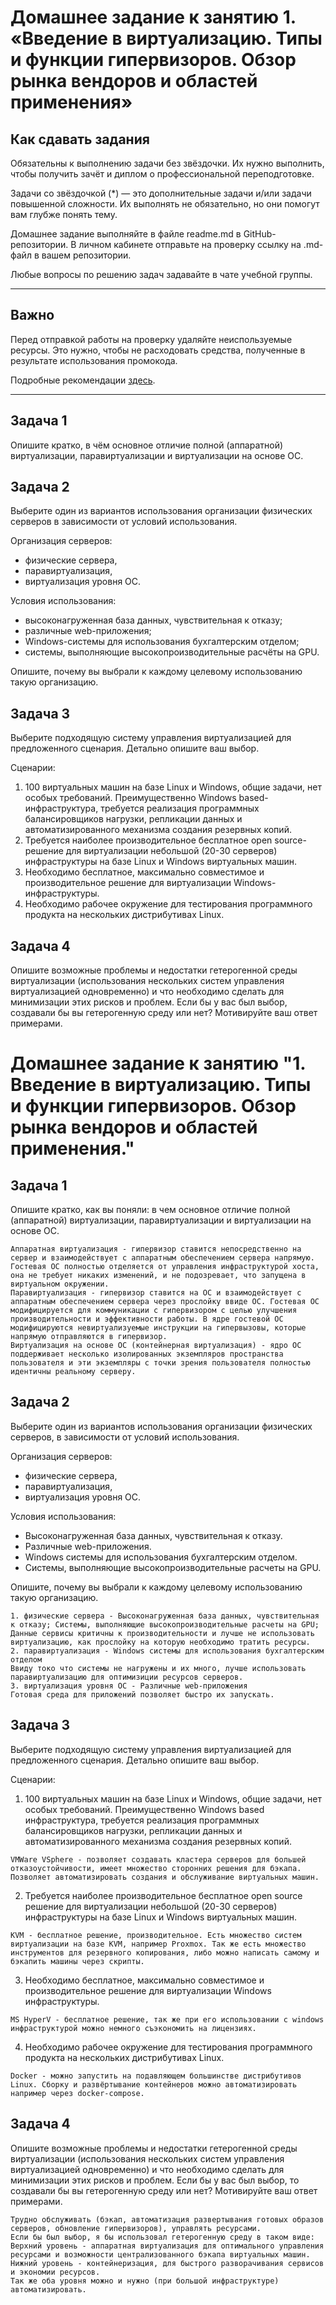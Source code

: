 
# Домашнее задание к занятию 1.  «Введение в виртуализацию. Типы и функции гипервизоров. Обзор рынка вендоров и областей применения»


## Как сдавать задания

Обязательны к выполнению задачи без звёздочки. Их нужно выполнить, чтобы получить зачёт и диплом о профессиональной переподготовке.

Задачи со звёздочкой (*) — это дополнительные задачи и/или задачи повышенной сложности. Их выполнять не обязательно, но они помогут вам глубже понять тему.

Домашнее задание выполняйте в файле readme.md в GitHub-репозитории. В личном кабинете отправьте на проверку ссылку на .md-файл в вашем репозитории.

Любые вопросы по решению задач задавайте в чате учебной группы.

---

## Важно

Перед отправкой работы на проверку удаляйте неиспользуемые ресурсы.
Это нужно, чтобы не расходовать средства, полученные в результате использования промокода.

Подробные рекомендации [здесь](https://github.com/netology-code/virt-homeworks/blob/virt-11/r/README.md).

---

## Задача 1

Опишите кратко, в чём основное отличие полной (аппаратной) виртуализации, паравиртуализации и виртуализации на основе ОС.

## Задача 2

Выберите один из вариантов использования организации физических серверов в зависимости от условий использования.

Организация серверов:

- физические сервера,
- паравиртуализация,
- виртуализация уровня ОС.

Условия использования:

- высоконагруженная база данных, чувствительная к отказу;
- различные web-приложения;
- Windows-системы для использования бухгалтерским отделом;
- системы, выполняющие высокопроизводительные расчёты на GPU.

Опишите, почему вы выбрали к каждому целевому использованию такую организацию.

## Задача 3

Выберите подходящую систему управления виртуализацией для предложенного сценария. Детально опишите ваш выбор.

Сценарии:

1. 100 виртуальных машин на базе Linux и Windows, общие задачи, нет особых требований. Преимущественно Windows based-инфраструктура, требуется реализация программных балансировщиков нагрузки, репликации данных и автоматизированного механизма создания резервных копий.
2. Требуется наиболее производительное бесплатное open source-решение для виртуализации небольшой (20-30 серверов) инфраструктуры на базе Linux и Windows виртуальных машин.
3. Необходимо бесплатное, максимально совместимое и производительное решение для виртуализации Windows-инфраструктуры.
4. Необходимо рабочее окружение для тестирования программного продукта на нескольких дистрибутивах Linux.

## Задача 4

Опишите возможные проблемы и недостатки гетерогенной среды виртуализации (использования нескольких систем управления виртуализацией одновременно) и что необходимо сделать для минимизации этих рисков и проблем. Если бы у вас был выбор, создавали бы вы гетерогенную среду или нет? Мотивируйте ваш ответ примерами.

# Домашнее задание к занятию "1. Введение в виртуализацию. Типы и функции гипервизоров. Обзор рынка вендоров и областей применения."

## Задача 1

Опишите кратко, как вы поняли: в чем основное отличие полной (аппаратной) виртуализации, паравиртуализации и виртуализации на основе ОС.

```
Аппаратная виртуализация - гипервизор ставится непосредственно на сервер и взаимодействует с аппаратным обеспечением сервера напрямую. Гостевая ОС полностью отделяется от управления инфраструктурой хоста, она не требует никаких изменений, и не подозревает, что запущена в виртуальном окружении.
Паравиртуализация - гипервизор ставится на ОС и взаимодействует с аппаратным обеспечением сервера через прослойку ввиде ОС. Гостевая ОС модифицируется для коммуникации с гипервизором с целью улучшения производительности и эффективности работы. В ядре гостевой ОС модифицируются невиртуализуемые инструкции на гипервызовы, которые напрямую отправляются в гипервизор. 
Виртуализация на основе ОС (контейнерная виртуализация) - ядро ОС поддерживает несколько изолированных экземпляров пространства пользователя и эти экземпляры с точки зрения пользователя полностью идентичны реальному серверу.
```

## Задача 2

Выберите один из вариантов использования организации физических серверов, в зависимости от условий использования.

Организация серверов:
- физические сервера,
- паравиртуализация,
- виртуализация уровня ОС.

Условия использования:
- Высоконагруженная база данных, чувствительная к отказу.
- Различные web-приложения.
- Windows системы для использования бухгалтерским отделом.
- Системы, выполняющие высокопроизводительные расчеты на GPU.

Опишите, почему вы выбрали к каждому целевому использованию такую организацию.

```
1. физические сервера - Высоконагруженная база данных, чувствительная к отказу; Системы, выполняющие высокопроизводительные расчеты на GPU;
Данные сервисы критичны к производительности и лучше не использовать виртуализацию, как прослойку на которую необходимо тратить ресурсы.
2. паравиртуализация - Windows системы для использования бухгалтерским отделом
Ввиду токо что системы не нагружены и их много, лучше использовать паравиртуализацию для оптимизиции ресурсов серверов.
3. виртуализация уровня ОС - Различные web-приложения
Готовая среда для приложений позволяет быстро их запускать.
```

## Задача 3

Выберите подходящую систему управления виртуализацией для предложенного сценария. Детально опишите ваш выбор.

Сценарии:

1. 100 виртуальных машин на базе Linux и Windows, общие задачи, нет особых требований. Преимущественно Windows based инфраструктура, требуется 
реализация программных балансировщиков нагрузки, репликации данных и автоматизированного механизма создания резервных копий.

```
VMWare VSphere - позволяет создавать кластера серверов для большей отказоустойчивости, имеет множество сторонних решения для бэкапа. Позволяет автоматизировать создания и обслуживание виртуальных машин.
```

2. Требуется наиболее производительное бесплатное open source решение для виртуализации небольшой (20-30 серверов) инфраструктуры на базе Linux и 
Windows виртуальных машин.

```
KVM - бесплатное решение, производительное. Есть множество систем виртуализации на базе KVM, например Proxmox. Так же есть множество инструментов для резервного копирования, либо можно написать самому и бэкапить машины через скрипты.
```

3. Необходимо бесплатное, максимально совместимое и производительное решение для виртуализации Windows инфраструктуры.

```
MS HyperV - бесплатное решение, так же при его использовании с windows инфраструктурой можно немного съэкономить на лицензиях.
```

4. Необходимо рабочее окружение для тестирования программного продукта на нескольких дистрибутивах Linux.

```
Docker - можно запустить на подавляющем большинстве дистрибутивов Linux. Сборку и развёртывание контейнеров можно автоматизировать например через docker-compose.
```

## Задача 4

Опишите возможные проблемы и недостатки гетерогенной среды виртуализации (использования нескольких систем управления виртуализацией одновременно) и что 
необходимо сделать для минимизации этих рисков и проблем. Если бы у вас был выбор, то создавали бы вы гетерогенную среду или нет? Мотивируйте ваш ответ 
примерами.

```
Трудно обслуживать (бэкап, автоматизация развертывания готовых образов серверов, обновление гипервизоров), управлять ресурсами.  
Если бы был выбор, я бы использовал гетерогенную среду в таком виде:
Верхний уровень - аппаратная виртуализация для оптимального управления ресурсами и возможности централизованного бэкапа виртуальных машин.
Нижний уровень - контейнеризация, для быстрого разворачивания сервисов и экономии ресурсов.
Так же оба уровня можно и нужно (при большой инфраструктуре) автоматизировать.
```

